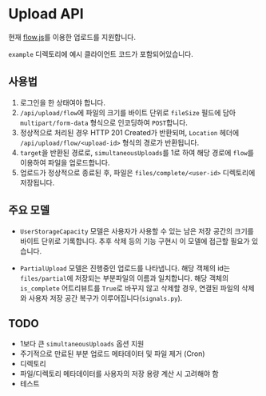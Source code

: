 # Upload API

현재 [flow.js](https://github.com/flowjs/flow.js)를 이용한 업로드를 지원합니다.

`example` 디렉토리에 예시 클라이언트 코드가 포함되어있습니다.


## 사용법

1. 로그인을 한 상태여야 합니다.
2. `/api/upload/flow`에 파일의 크기를 바이트 단위로 `fileSize` 필드에 담아 `multipart/form-data` 형식으로 인코딩하여 `POST`합니다.
3. 정상적으로 처리된 경우 HTTP 201 Created가 반환되며, `Location` 헤더에 `/api/upload/flow/<upload-id>` 형식의 경로가 반환됩니다.
4. `target`을 반환된 경로로, `simultaneousUploads`를 1로 하여 해당 경로에 `flow`를 이용하여
파일을 업로드합니다.
5. 업로드가 정상적으로 종료된 후, 파일은 `files/complete/<user-id>` 디렉토리에 저장됩니다.


## 주요 모델

* `UserStorageCapacity` 모델은 사용자가 사용할 수 있는 남은 저장 공간의 크기를 바이트 단위로 기록합니다. 추후 삭제 등의 기능 구현시 이 모델에 접근할 필요가 있습니다.

* `PartialUpload` 모델은 진행중인 업로드를 나타냅니다. 해당 객체의 id는 `files/partial`에 저장되는 부분파일의 이름과 일치합니다. 해당 객체의 `is_complete` 어트리뷰트를 `True`로 바꾸지 않고 삭제할 경우, 연결된 파일의 삭제와 사용자 저장 공간 복구가 이루어집니다(`signals.py`).


## TODO

* 1보다 큰 `simultaneousUploads` 옵션 지원
* 주기적으로 만료된 부분 업로드 메타데이터 및 파일 제거 (Cron)
* 디렉토리
* 파일/디렉토리 메타데이터를 사용자의 저장 용량 계산 시 고려해야 함
* 테스트